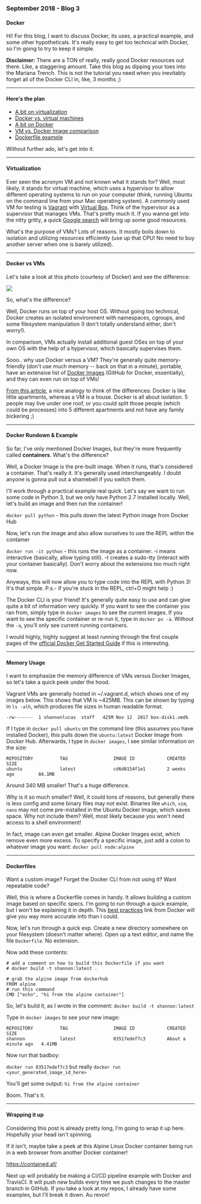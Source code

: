 ### September 2018 - Blog 3
#### Docker 

Hi! For this blog, I want to discuss Docker, its uses, a practical example, and some other hypotheticals. It's really easy to get too technical with Docker,
so I'm going to try to keep it simple. 

**Disclaimer:** There are a TON of really, really good Docker resources out there. Like, a staggering amount. Take this blog as dipping 
your toes into the Mariana Trench. This is not the tutorial you need when you inevitably forget all of the Docker CLI in, like, 3 months ;) 

<hr>

#### Here's the plan 

* [A bit on virtualization](https://github.com/lucassha/DevOps-Student-Roadmap/blob/master/Blogs/Blog3.md#virtualization)
* [Docker vs. virtual machines](https://github.com/lucassha/DevOps-Student-Roadmap/blob/master/Blogs/Blog3.md#docker-vs-vms)
* [A bit on Docker](https://github.com/lucassha/DevOps-Student-Roadmap/blob/master/Blogs/Blog3.md#docker-rundown--example)
* [VM vs. Docker Image comparison](https://github.com/lucassha/DevOps-Student-Roadmap/blob/master/Blogs/Blog3.md#memory-usage)
* [Dockerfile example](https://github.com/lucassha/DevOps-Student-Roadmap/blob/master/Blogs/Blog3.md#dockerfiles) 

Without further ado, let's get into it.

<hr>

#### Virtualization 

Ever seen the acronym VM and not known what it stands for? Well, most likely, it stands for virtual machine, which uses a hypervisor 
to allow different operating systems to run on your computer (think, running Ubuntu on the command line from your Mac operating system). 
A commonly used VM for testing is [Vagrant](https://www.vagrantup.com/) with [Virtual Box](https://www.virtualbox.org/wiki/Downloads).
Think of the hypervisor as a supervisor that manages VMs. That's pretty much it. If you wanna get into the nitty gritty, a quick 
[Google search](https://www.networkworld.com/article/3243262/virtualization/what-is-a-hypervisor.html) will bring up some good resources.

What's the purpose of VMs? Lots of reasons. It mostly boils down to isolation and utilizing resources efficiently (use up that CPU! No need to buy another server when one is barely utilized).

<hr>

#### Docker vs VMs

Let's take a look at this photo (courtesy of Docker) and see the difference:

![](https://imgur.com/p8l7dyw.png)

So, what's the difference? 

Well, Docker runs on top of your host OS. Without going too technical, Docker creates an isolated environment with namespaces, cgroups, and some filesystem manipulation (I don't totally understand either, don't worry!). 

In comparison, VMs actually install additional guest OSes on top of your own OS with the help of a hypervisor, which basically supervises them. 

Sooo.. why use Docker versus a VM? They're generally quite memory-friendly (don't use much memory -- back on that in a minute), portable, have an extensive list of [Docker Images](https://hub.docker.com/) (GitHub for Docker, essentially), and they can even run on top of VMs! 

[From this article](https://www.settlersoman.com/vms-are-houses-containers-are-apartments/), a nice analogy to think of the differences: Docker is like little apartments, whereas a VM is a house. Docker is all about isolation. 5 people may live under one roof, or you could split those people (which could be processes) into 5 different apartments and not have any family bickering ;) 

<hr>

#### Docker Rundown & Example

So far, I've only mentioned Docker Images, but they're more frequently called **containers**. What's the difference?

Well, a Docker Image is the pre-built image. When it runs, that's considered a container. That's really it. It's generally used interchangeably. I doubt anyone is gonna pull out a shamebell if you switch them.

I'll work through a practical example real quick. Let's say we want to run some code in Python 3, but we only have Python 2.7 installed locally. Well, let's build an image and then run the container!

`docker pull python` - this pulls down the latest Python image from Docker Hub

Now, let's run the image and also allow ourselves to use the REPL within the container

`docker run -it python` - this runs the image as a container. -i means interactive (basically, allow typing still). -t creates a sudo-tty (interact with your container basically). Don't worry about the extensions too much right now. 

Anyways, this will now allow you to type code into the REPL with Python 3! It's that simple. P.s.- if you're stuck in the REPL, ctrl+D might help :) 

The Docker CLI is your friend! It's generally quite easy to use and can give quite a bit of information very quickly. If you want to see the container you ran from, simply type in `docker images` to see the current images. If you want to see the specific container or re-run it, type in `docker ps -a`. Without the `-a`, you'll only see current running containers. 

I would highly, highly suggest at least running through the first couple pages of the [official Docker Get Started Guide](https://docs.docker.com/get-started/#containers-and-virtual-machines) if this is interesting.

<hr>

#### Memory Usage

I want to emphasize the memory difference of VMs versus Docker Images, so let's take a quick peek under the hood.

Vagrant VMs are generally hosted in ~/.vagrant.d, which shows one of my images below. This shows that VM is ~425MB. This can be shown by typing in `ls -alh`, which produces file sizes in human readable format.

```
-rw-------  1 shannonlucas  staff   425M Nov 12  2017 box-disk1.vmdk
```

If I type in `docker pull ubuntu` on the command line (this assumes you have installed Docker), this pulls down the `ubuntu:latest` Docker Image from Docker Hub. Afterwards, I type in `docker images`, I see similar information on the size:

```
REPOSITORY          TAG                 IMAGE ID            CREATED             SIZE
ubuntu              latest              cd6d8154f1e1        2 weeks ago         84.1MB
```

Around 340 MB smaller! That's a huge difference. 

Why is it so much smaller? Well, it could tons of reasons, but generally there is less config and some binary files may not exist. Binaries like `which`, `vim`, `nano` may not come pre-installed in the Ubuntu Docker Image, which saves space. Why not include them? Well, most likely because you won't need access to a shell environment! 

In fact, image can even get smaller. Alpine Docker Images exist, which remove even more excess. To specify a specific image, just add a colon to whatever image you want: `docker pull node:alpine`

<hr>

#### Dockerfiles

Want a custom image? Forget the Docker CLI from not using it? Want repeatable code? 

Well, this is where a Dockerfile comes in handy. It allows building a custom image based on specific specs. I'm going to run through a quick example, but I won't be explaining it in depth. This [best practices](https://docs.docker.com/develop/develop-images/dockerfile_best-practices/) link from Docker will give you way more accurate info than I could.

Now, let's run through a quick exp. Create a new directory somewhere on your filesystem (doesn't matter where). Open up a text editor, and name the file `Dockerfile`. No extension.

Now add these contents:

```
# add a comment on how to build this Dockerfile if you want
# docker build -t shannon:latest .

# grab the alpine image from dockerhub
FROM alpine
# run this command
CMD ["echo", "hi from the alpine container"]
```

So, let's build it, as I wrote in the comment: `docker build -t shannon:latest`

Type in `docker images` to see your new image:

```
REPOSITORY          TAG                 IMAGE ID            CREATED              SIZE
shannon             latest              03517edef7c3        About a minute ago   4.41MB
```

Now run that badboy:

`docker run 03517edef7c3` but really `docker run <your_generated_image_id_here>`

You'll get some output: `hi from the alpine container`

Boom. That's it. 

<hr>

#### Wrapping it up

Considering this post is already pretty long, I'm going to wrap it up here. Hopefully your head isn't spinning. 

If it isn't, maybe take a peek at this Alpine Linux Docker container being run in a web browser from another Docker container! 

https://contained.af/

Next up will probably be making a CI/CD pipeline example with Docker and TravisCI. It will push new builds every time we push changes to the master branch in GitHub. If you take a look at my repos, I already have some examples, but I'll break it down. Au revoir!
